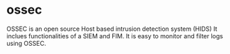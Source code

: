 # ossec
OSSEC is an open source Host based intrusion detection system (HIDS)
It inclues functionalities of a SIEM and FIM. It is easy to monitor and filter logs using OSSEC.
